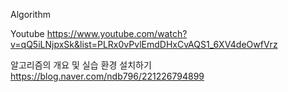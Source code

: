 Algorithm

Youtube 
https://www.youtube.com/watch?v=qQ5iLNjpxSk&list=PLRx0vPvlEmdDHxCvAQS1_6XV4deOwfVrz


알고리즘의 개요 및 실습 환경 설치하기
https://blog.naver.com/ndb796/221226794899